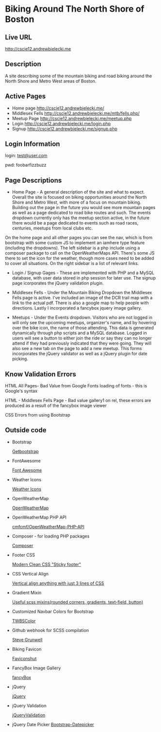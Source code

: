 # Biking Around The North Shore of Boston

## Live URL
<http://cscie12.andrewbielecki.me>

## Description
A site describing some of the mountain biking and road biking around the North Shore and Metro West areas of Boston.

## Active Pages
*   Home page <http://cscie12.andrewbielecki.me/>
*   Middlesex Fells <http://cscie12.andrewbielecki.me/mtb/fells.php/>
*   Meetup Page <http://cscie12.andrewbielecki.me/meetup.php>
*   Login <http://cscie12.andrewbielecki.me/login.php>
*   Signup <http://cscie12.andrewbielecki.me/signup.php>

## Login Information

login: test@user.com

pwd: foobarfizzbuzz

## Page Descriptions
*   Home Page - A general description of the site and what to expect. Overall the site is focused on biking opportunities around the North Shore and Metro West, with more of a 
focus on mountain biking.  Building out the page in the future you would see more mountain pages as well as a page dedicated to road bike routes and such.  The events dropdown currently only 
has the meetup section active, in the future there would be a page dedicated to events such as road races, centuries, meetups from local clubs etc.

On the home page and all other pages you can see the nav, which is from bootstrap with some custom JS to implement an iamhere type feature (including the dropdowns). The left sidebar is a php 
include using a composer package to call on the OpenWeatherMaps API.  There's some JS there to set the icon for the weather, though more cases need to be added to cover all situations. On 
the right sidebar is a list of relevant links.

*   Login / Signup Gages - These are implemented with PHP and a MySQL database, with user data stored in php session for later use. The signup page icorporates the jQuery validation plugin.

*   Middlesex Fells - Under the Mountain Biking Dropdown the Middlesex Fells page is active.  I've included an image of the DCR trail map with a link to the actual pdf. There is also a google map 
to help people with directions.  Lastly I incorporated a fancybox jquery image gallery.

*   Meetups - Under the Events dropdown.  Visitors who are not logged in will only see the upcoming meetups, organizer's name, and by hovering over the bike icon, the name of those attending. 
This data is generated dynamically through php scripts and a MySQL database.  Logged in users will see a button to either join the ride or say they can no longer attend if they had previously 
indicated that they were going. They will also see a new tab on the page to add a new meetup. This forms incorporates the jQuery validator as well as a jQuery plugin for date picking. 

## Know Validation Errors

HTML All Pages- Bad Value from Google Fonts loading of fonts - this is Google's syntax

HTML - Middlesex Fells Page - Bad value gallery1 on rel, these errors are produced as a result of the fancybox image viewer

CSS Errors from using Bootstrap

## Outside code

*   Bootstrap

    [Getbootstrap](http://getbootstrap.com/)
    
*   FontAwesome

    [Font Awesome](https://fortawesome.github.io/Font-Awesome/)
    
*   Weather Icons

    [Weather Icons](https://erikflowers.github.io/weather-icons/)
    
*   OpenWeatherMap

    [OpenWeatherMap](http://openweathermap.org/)
    
*   OpenWeatherMap PHP API

    [cmfcmf/OpenWeatherMap-PHP-API](https://github.com/cmfcmf/OpenWeatherMap-PHP-Api)
    
*   Composer - for loading PHP packages

    [Composer](https://getcomposer.org/)

*   Footer CSS

    [Modern Clean CSS "Sticky footer"](http://mystrd.at/modern-clean-css-sticky-footer/)
    
*   CSS Vertical Align

    [Vertical align anything with just 3 lines of CSS](http://zerosixthree.se/vertical-align-anything-with-just-3-lines-of-css/)
    
*   Gradient Mixin

    [Useful scss mixins(rounded corners, gradients, text-field, button)](https://gist.github.com/garyharan/957284)
    
*   Customized Navbar Colors for Bootstrap

    [TWBSColor]( http://work.smarchal.com/twbscolor/)
    
*   Github webhook for SCSS compilation
    
    [Steve Grunwell](https://stevegrunwell.com/blog/automatically-recompile-sass-upon-deployment-using-git-hooks/)
    
*   Biking Favicon

    [Faviconshut](http://www.faviconshut.com)
    
*   FancyBox Image Gallery
    
    [fancyBox](http://fancyapps.com/fancybox/)
    
*   jQuery

    [jQuery](https://jquery.com/)
    
*   jQuery Validation

    [jQueryValidation](https://jqueryvalidation.org/)
    
*   jQuery Date Picker
    [Bootstrap-Datepicker](https://github.com/eternicode/bootstrap-datepicker)
    
    
    
   